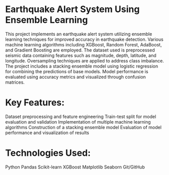 # Earthquake Alert System Using Ensemble Learning

This project implements an earthquake alert system utilizing ensemble learning techniques for improved accuracy in earthquake detection. Various machine learning algorithms including XGBoost, Random Forest, AdaBoost, and Gradient Boosting are employed. The dataset used is preprocessed seismic data containing features such as magnitude, depth, latitude, and longitude. Oversampling techniques are applied to address class imbalance. The project includes a stacking ensemble model using logistic regression for combining the predictions of base models. Model performance is evaluated using accuracy metrics and visualized through confusion matrices.

# Key Features:

Dataset preprocessing and feature engineering
Train-test split for model evaluation and validation
Implementation of multiple machine learning algorithms
Construction of a stacking ensemble model
Evaluation of model performance and visualization of results

# Technologies Used:

Python
Pandas
Scikit-learn
XGBoost
Matplotlib
Seaborn
Git/GitHub

